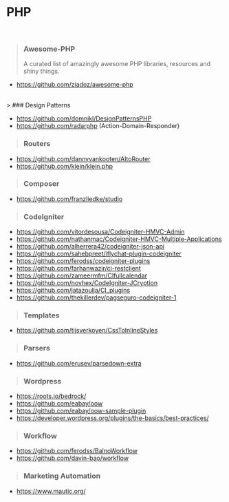 # PHP

<br />

> ### Awesome-PHP
> A curated list of amazingly awesome PHP libraries, resources and shiny things.

- https://github.com/ziadoz/awesome-php

<br />
> ### Design Patterns

- https://github.com/domnikl/DesignPatternsPHP
- https://github.com/radarphp (Action-Domain-Responder)

> ### Routers

- https://github.com/dannyvankooten/AltoRouter
- https://github.com/klein/klein.php

> ### Composer

- https://github.com/franzliedke/studio

> ### CodeIgniter

- https://github.com/vitordesousa/Codeigniter-HMVC-Admin
- https://github.com/nathanmac/Codeigniter-HMVC-Multiple-Applications
- https://github.com/alherrera42/codeigniter-json-api
- https://github.com/sahebpreet/iflychat-plugin-codeigniter
- https://github.com/ferodss/codeigniter-plugins
- https://github.com/farhanwazir/ci-restclient
- https://github.com/zameermfm/CIfullcalendar
- https://github.com/novhex/CodeIgniter-JCryption
- https://github.com/jatazoulja/CI_plugins
- https://github.com/thekillerdev/pagseguro-codeigniter-1

> ### Templates

- https://github.com/tijsverkoyen/CssToInlineStyles

> ### Parsers

- https://github.com/erusev/parsedown-extra

> ### Wordpress

- https://roots.io/bedrock/
- https://github.com/eabay/oow
- https://github.com/eabay/oow-sample-plugin
- https://developer.wordpress.org/plugins/the-basics/best-practices/

> ### Workflow

- https://github.com/ferodss/BalnoWorkflow
- https://github.com/davin-bao/workflow

> ### Marketing Automation

- https://www.mautic.org/

